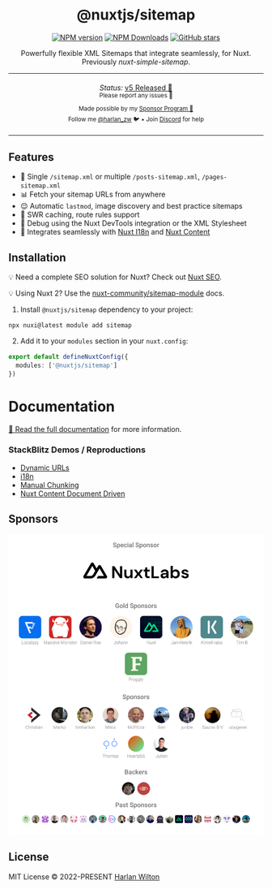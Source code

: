 <h1 align='center'>@nuxtjs/sitemap</h1>

<p align="center">
<a href='https://github.com/nuxt-modules/sitemap/actions/workflows/test.yml'>
</a>
<a href="https://www.npmjs.com/package/@nuxtjs/sitemap" target="__blank"><img src="https://img.shields.io/npm/v/@nuxtjs/sitemap?style=flat&colorA=002438&colorB=28CF8D" alt="NPM version"></a>
<a href="https://www.npmjs.com/package/@nuxtjs/sitemap" target="__blank"><img alt="NPM Downloads" src="https://img.shields.io/npm/dm/@nuxtjs/sitemap?flat&colorA=002438&colorB=28CF8D"></a>
<a href="https://github.com/nuxt-modules/sitemap" target="__blank"><img alt="GitHub stars" src="https://img.shields.io/github/stars/nuxt-modules/sitemap?flat&colorA=002438&colorB=28CF8D"></a>
</p>

<p align="center">
Powerfully flexible XML Sitemaps that integrate seamlessly, for Nuxt. Previously <i>nuxt-simple-sitemap</i>.
</p>

<p align="center">
<table>
<tbody>
<td align="center">
<img width="800" height="0" /><br>
<i>Status:</i> <a href="https://github.com/nuxt-modules/sitemap/releases/tag/v5.0.0">v5 Released 🎉</a></b> <br>
<sup> Please report any issues 🐛</sup><br>
<sub>Made possible by my <a href="https://github.com/sponsors/harlan-zw">Sponsor Program 💖</a><br> Follow me <a href="https://twitter.com/harlan_zw">@harlan_zw</a> 🐦 • Join <a href="https://discord.gg/275MBUBvgP">Discord</a> for help</sub><br>
<img width="800" height="0" />
</td>
</tbody>
</table>
</p>

## Features

- 🌴 Single `/sitemap.xml` or multiple `/posts-sitemap.xml`, `/pages-sitemap.xml`
- 📊 Fetch your sitemap URLs from anywhere
- 😌 Automatic `lastmod`, image discovery and best practice sitemaps
- 🔄 SWR caching, route rules support
- 🎨 Debug using the Nuxt DevTools integration or the XML Stylesheet
- 🤝 Integrates seamlessly with [Nuxt I18n](https://github.com/nuxt-modules/i18n) and [Nuxt Content](https://github.com/nuxt/content)

## Installation

💡 Need a complete SEO solution for Nuxt?  Check out [Nuxt SEO](https://nuxtseo.com).

💡 Using Nuxt 2? Use the [nuxt-community/sitemap-module](https://github.com/nuxt-community/sitemap-module) docs.

1. Install `@nuxtjs/sitemap` dependency to your project:

```bash
npx nuxi@latest module add sitemap
```

2. Add it to your `modules` section in your `nuxt.config`:

```ts
export default defineNuxtConfig({
  modules: ['@nuxtjs/sitemap']
})
```

# Documentation

[📖 Read the full documentation](https://nuxtseo.com/sitemap) for more information.

### StackBlitz Demos / Reproductions

- [Dynamic URLs](https://stackblitz.com/edit/nuxt-starter-dyraxc?file=server%2Fapi%2F_sitemap-urls.ts)
- [i18n](https://stackblitz.com/edit/nuxt-starter-jwuie4?file=app.vue)
- [Manual Chunking](https://stackblitz.com/edit/nuxt-starter-umyso3?file=nuxt.config.ts)
- [Nuxt Content Document Driven](https://stackblitz.com/edit/nuxt-starter-a5qk3s?file=nuxt.config.ts)

## Sponsors

<p align="center">
  <a href="https://raw.githubusercontent.com/harlan-zw/static/main/sponsors.svg">
    <img src='https://raw.githubusercontent.com/harlan-zw/static/main/sponsors.svg'/>
  </a>
</p>

## License

MIT License © 2022-PRESENT [Harlan Wilton](https://github.com/harlan-zw)
